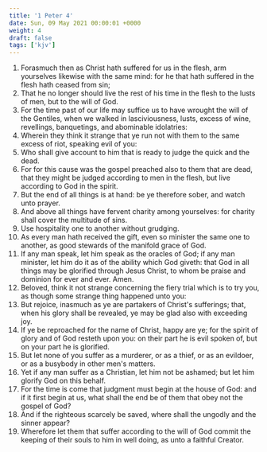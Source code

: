 ```yaml
---
title: '1 Peter 4'
date: Sun, 09 May 2021 00:00:01 +0000
weight: 4
draft: false
tags: ['kjv'] 
---
```


1. Forasmuch then as Christ hath suffered for us in the flesh, arm yourselves likewise with the same mind: for he that hath suffered in the flesh hath ceased from sin;
2. That he no longer should live the rest of his time in the flesh to the lusts of men, but to the will of God.
3. For the time past of our life may suffice us to have wrought the will of the Gentiles, when we walked in lasciviousness, lusts, excess of wine, revellings, banquetings, and abominable idolatries:
4. Wherein they think it strange that ye run not with them to the same excess of riot, speaking evil of you:
5. Who shall give account to him that is ready to judge the quick and the dead.
6. For for this cause was the gospel preached also to them that are dead, that they might be judged according to men in the flesh, but live according to God in the spirit.
7. But the end of all things is at hand: be ye therefore sober, and watch unto prayer.
8. And above all things have fervent charity among yourselves: for charity shall cover the multitude of sins.
9. Use hospitality one to another without grudging.
10. As every man hath received the gift, even so minister the same one to another, as good stewards of the manifold grace of God.
11. If any man speak, let him speak as the oracles of God; if any man minister, let him do it as of the ability which God giveth: that God in all things may be glorified through Jesus Christ, to whom be praise and dominion for ever and ever. Amen.
12. Beloved, think it not strange concerning the fiery trial which is to try you, as though some strange thing happened unto you:
13. But rejoice, inasmuch as ye are partakers of Christ's sufferings; that, when his glory shall be revealed, ye may be glad also with exceeding joy.
14. If ye be reproached for the name of Christ, happy are ye; for the spirit of glory and of God resteth upon you: on their part he is evil spoken of, but on your part he is glorified.
15. But let none of you suffer as a murderer, or as a thief, or as an evildoer, or as a busybody in other men's matters.
16. Yet if any man suffer as a Christian, let him not be ashamed; but let him glorify God on this behalf.
17. For the time is come that judgment must begin at the house of God: and if it first begin at us, what shall the end be of them that obey not the gospel of God?
18. And if the righteous scarcely be saved, where shall the ungodly and the sinner appear?
19. Wherefore let them that suffer according to the will of God commit the keeping of their souls to him in well doing, as unto a faithful Creator.
